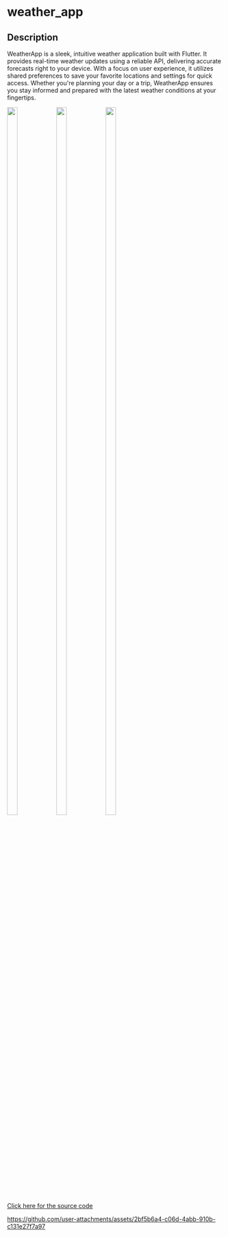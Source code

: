 # weather_app

## Description

WeatherApp is a sleek, intuitive weather application built with Flutter. It provides real-time weather updates using a reliable API, delivering accurate forecasts right to your device. With a focus on user experience, it utilizes shared preferences to save your favorite locations and settings for quick access. Whether you're planning your day or a trip, WeatherApp ensures you stay informed and prepared with the latest weather conditions at your fingertips.

<img src="https://github.com/user-attachments/assets/2a6cb9b6-c476-444d-96fa-a355cac96d12" height=65% width=22%>
<img src="https://github.com/user-attachments/assets/86b04e28-94b8-4b42-ba94-639e77a4d8d0" height=65% width=22%>
<img src="https://github.com/user-attachments/assets/56f9dd0e-2727-4f95-9730-7644926d7cdc" height=65% width=22%>

<a href="https://github.com/Sahilk0809/weather_app/tree/master/lib"> Click here for the source code </a>

https://github.com/user-attachments/assets/2bf5b6a4-c06d-4abb-910b-c131e27f7a97

